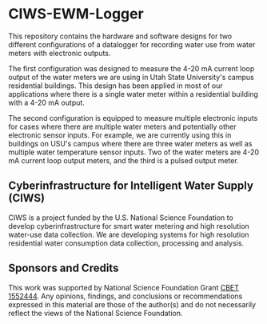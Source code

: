 # CIWS-EWM-Logger

This repository contains the hardware and software designs for two different configurations of a datalogger for recording water use from water meters with electronic outputs. 

The first configuration was designed to measure the 4-20 mA current loop output of the water meters we are using in Utah State University's campus residential buildings. This design has been applied in most of our applications where there is a single water meter within a residential building with a 4-20 mA output.

The second configuration is equipped to measure multiple electronic inputs for cases where there are multiple water meters and potentially other electronic sensor inputs. For example, we are currently using this in buildings on USU's campus where there are three water meters as well as multiple water temperature sensor inputs. Two of the water meters are 4-20 mA current loop output meters, and the third is a pulsed output meter. 

## Cyberinfrastructure for Intelligent Water Supply (CIWS) 

CIWS is a project funded by the U.S. National Science Foundation to develop cyberinfrastructure for smart water metering and high resolution water-use data collection. We are developing systems for high resolution residential water consumption data collection, processing and analysis.

## Sponsors and Credits

This work was supported by National Science Foundation Grant [CBET 1552444](https://www.nsf.gov/awardsearch/showAward?AWD_ID=1552444). Any opinions, findings, and conclusions or recommendations expressed in this material are those of the author(s) and do not necessarily reflect the views of the National Science Foundation.
